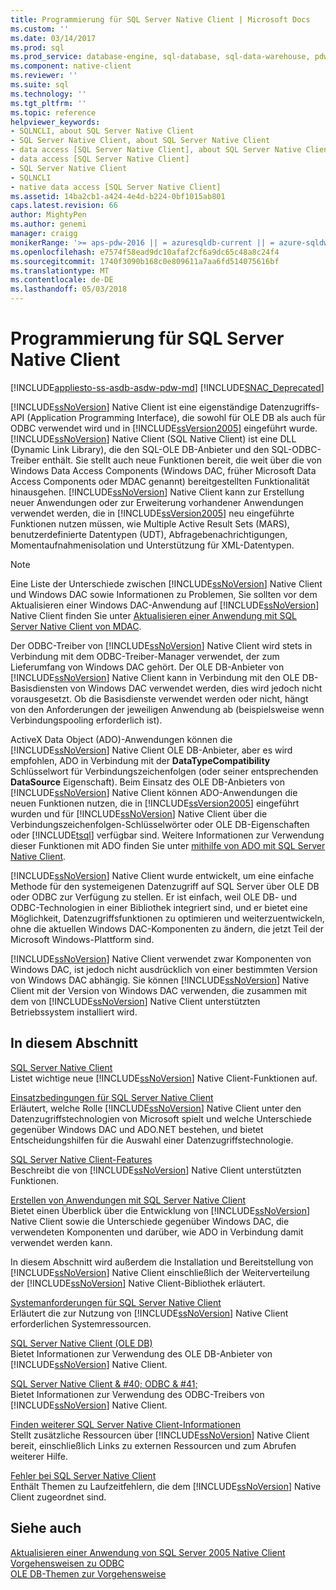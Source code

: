 ```yaml
---
title: Programmierung für SQL Server Native Client | Microsoft Docs
ms.custom: ''
ms.date: 03/14/2017
ms.prod: sql
ms.prod_service: database-engine, sql-database, sql-data-warehouse, pdw
ms.component: native-client
ms.reviewer: ''
ms.suite: sql
ms.technology: ''
ms.tgt_pltfrm: ''
ms.topic: reference
helpviewer_keywords:
- SQLNCLI, about SQL Server Native Client
- SQL Server Native Client, about SQL Server Native Client
- data access [SQL Server Native Client], about SQL Server Native Client
- data access [SQL Server Native Client]
- SQL Server Native Client
- SQLNCLI
- native data access [SQL Server Native Client]
ms.assetid: 14ba2cb1-a424-4e4d-b224-0bf1015ab801
caps.latest.revision: 66
author: MightyPen
ms.author: genemi
manager: craigg
monikerRange: '>= aps-pdw-2016 || = azuresqldb-current || = azure-sqldw-latest || >= sql-server-2016 || = sqlallproducts-allversions'
ms.openlocfilehash: e7574f58ead9dc10afaf2cf6a9dc65c48a8c24f4
ms.sourcegitcommit: 1740f3090b168c0e809611a7aa6fd514075616bf
ms.translationtype: MT
ms.contentlocale: de-DE
ms.lasthandoff: 05/03/2018
---
```

# <a name="sql-server-native-client-programming"></a>Programmierung für SQL Server Native Client
[!INCLUDE[appliesto-ss-asdb-asdw-pdw-md](../../includes/appliesto-ss-asdb-asdw-pdw-md.md)]
[!INCLUDE[SNAC_Deprecated](../../includes/snac-deprecated.md)]

  [!INCLUDE[ssNoVersion](../../includes/ssnoversion-md.md)] Native Client ist eine eigenständige Datenzugriffs-API (Application Programming Interface), die sowohl für OLE DB als auch für ODBC verwendet wird und in [!INCLUDE[ssVersion2005](../../includes/ssversion2005-md.md)] eingeführt wurde. [!INCLUDE[ssNoVersion](../../includes/ssnoversion-md.md)] Native Client (SQL Native Client) ist eine DLL (Dynamic Link Library), die den SQL-OLE DB-Anbieter und den SQL-ODBC-Treiber enthält. Sie stellt auch neue Funktionen bereit, die weit über die von Windows Data Access Components (Windows DAC, früher Microsoft Data Access Components oder MDAC genannt) bereitgestellten Funktionalität hinausgehen. [!INCLUDE[ssNoVersion](../../includes/ssnoversion-md.md)] Native Client kann zur Erstellung neuer Anwendungen oder zur Erweiterung vorhandener Anwendungen verwendet werden, die in [!INCLUDE[ssVersion2005](../../includes/ssversion2005-md.md)] neu eingeführte Funktionen nutzen müssen, wie Multiple Active Result Sets (MARS), benutzerdefinierte Datentypen (UDT), Abfragebenachrichtigungen, Momentaufnahmenisolation und Unterstützung für XML-Datentypen.  
  
> [!NOTE]  
>  Eine Liste der Unterschiede zwischen [!INCLUDE[ssNoVersion](../../includes/ssnoversion-md.md)] Native Client und Windows DAC sowie Informationen zu Problemen, Sie sollten vor dem Aktualisieren einer Windows DAC-Anwendung auf [!INCLUDE[ssNoVersion](../../includes/ssnoversion-md.md)] Native Client finden Sie unter [Aktualisieren einer Anwendung mit SQL Server Native Client von MDAC](../../relational-databases/native-client/applications/updating-an-application-to-sql-server-native-client-from-mdac.md).  
  
 Der ODBC-Treiber von [!INCLUDE[ssNoVersion](../../includes/ssnoversion-md.md)] Native Client wird stets in Verbindung mit dem ODBC-Treiber-Manager verwendet, der zum Lieferumfang von Windows DAC gehört. Der OLE DB-Anbieter von [!INCLUDE[ssNoVersion](../../includes/ssnoversion-md.md)] Native Client kann in Verbindung mit den OLE DB-Basisdiensten von Windows DAC verwendet werden, dies wird jedoch nicht vorausgesetzt. Ob die Basisdienste verwendet werden oder nicht, hängt von den Anforderungen der jeweiligen Anwendung ab (beispielsweise wenn Verbindungspooling erforderlich ist).  
  
 ActiveX Data Object (ADO)-Anwendungen können die [!INCLUDE[ssNoVersion](../../includes/ssnoversion-md.md)] Native Client OLE DB-Anbieter, aber es wird empfohlen, ADO in Verbindung mit der **DataTypeCompatibility** Schlüsselwort für Verbindungszeichenfolgen (oder seiner entsprechenden  **DataSource** Eigenschaft). Beim Einsatz des OLE DB-Anbieters von [!INCLUDE[ssNoVersion](../../includes/ssnoversion-md.md)] Native Client können ADO-Anwendungen die neuen Funktionen nutzen, die in [!INCLUDE[ssVersion2005](../../includes/ssversion2005-md.md)] eingeführt wurden und für [!INCLUDE[ssNoVersion](../../includes/ssnoversion-md.md)] Native Client über die Verbindungszeichenfolgen-Schlüsselwörter oder OLE DB-Eigenschaften oder [!INCLUDE[tsql](../../includes/tsql-md.md)] verfügbar sind. Weitere Informationen zur Verwendung dieser Funktionen mit ADO finden Sie unter [mithilfe von ADO mit SQL Server Native Client](../../relational-databases/native-client/applications/using-ado-with-sql-server-native-client.md).  
  
 [!INCLUDE[ssNoVersion](../../includes/ssnoversion-md.md)] Native Client wurde entwickelt, um eine einfache Methode für den systemeigenen Datenzugriff auf SQL Server über OLE DB oder ODBC zur Verfügung zu stellen. Er ist einfach, weil OLE DB- und ODBC-Technologien in einer Bibliothek integriert sind, und er bietet eine Möglichkeit, Datenzugriffsfunktionen zu optimieren und weiterzuentwickeln, ohne die aktuellen Windows DAC-Komponenten zu ändern, die jetzt Teil der Microsoft Windows-Plattform sind.  
  
 [!INCLUDE[ssNoVersion](../../includes/ssnoversion-md.md)] Native Client verwendet zwar Komponenten von Windows DAC, ist jedoch nicht ausdrücklich von einer bestimmten Version von Windows DAC abhängig. Sie können [!INCLUDE[ssNoVersion](../../includes/ssnoversion-md.md)] Native Client mit der Version von Windows DAC verwenden, die zusammen mit dem von [!INCLUDE[ssNoVersion](../../includes/ssnoversion-md.md)] Native Client unterstützten Betriebssystem installiert wird.  
  
## <a name="in-this-section"></a>In diesem Abschnitt  
 [SQL Server Native Client](../../relational-databases/native-client/sql-server-native-client.md)  
 Listet wichtige neue [!INCLUDE[ssNoVersion](../../includes/ssnoversion-md.md)] Native Client-Funktionen auf.  
  
 [Einsatzbedingungen für SQL Server Native Client](../../relational-databases/native-client/when-to-use-sql-server-native-client.md)  
 Erläutert, welche Rolle [!INCLUDE[ssNoVersion](../../includes/ssnoversion-md.md)] Native Client unter den Datenzugriffstechnologien von Microsoft spielt und welche Unterschiede gegenüber Windows DAC und ADO.NET bestehen, und bietet Entscheidungshilfen für die Auswahl einer Datenzugriffstechnologie.  
  
 [SQL Server Native Client-Features](../../relational-databases/native-client/features/sql-server-native-client-features.md)  
 Beschreibt die von [!INCLUDE[ssNoVersion](../../includes/ssnoversion-md.md)] Native Client unterstützten Funktionen.  
  
 [Erstellen von Anwendungen mit SQL Server Native Client](../../relational-databases/native-client/applications/building-applications-with-sql-server-native-client.md)  
 Bietet einen Überblick über die Entwicklung von [!INCLUDE[ssNoVersion](../../includes/ssnoversion-md.md)] Native Client sowie die Unterschiede gegenüber Windows DAC, die verwendeten Komponenten und darüber, wie ADO in Verbindung damit verwendet werden kann.  
  
 In diesem Abschnitt wird außerdem die Installation und Bereitstellung von [!INCLUDE[ssNoVersion](../../includes/ssnoversion-md.md)] Native Client einschließlich der Weiterverteilung der [!INCLUDE[ssNoVersion](../../includes/ssnoversion-md.md)] Native Client-Bibliothek erläutert.  
  
 [Systemanforderungen für SQL Server Native Client](../../relational-databases/native-client/system-requirements-for-sql-server-native-client.md)  
 Erläutert die zur Nutzung von [!INCLUDE[ssNoVersion](../../includes/ssnoversion-md.md)] Native Client erforderlichen Systemressourcen.  
  
 [SQL Server Native Client &#40;OLE DB&#41;](../../relational-databases/native-client/ole-db/sql-server-native-client-ole-db.md)  
 Bietet Informationen zur Verwendung des OLE DB-Anbieter von [!INCLUDE[ssNoVersion](../../includes/ssnoversion-md.md)] Native Client.  
  
 [SQL Server Native Client & #40; ODBC & #41;](../../relational-databases/native-client/odbc/sql-server-native-client-odbc.md)  
 Bietet Informationen zur Verwendung des ODBC-Treibers von [!INCLUDE[ssNoVersion](../../includes/ssnoversion-md.md)] Native Client.  
  
 [Finden weiterer SQL Server Native Client-Informationen](../../relational-databases/native-client/finding-more-sql-server-native-client-information.md)  
 Stellt zusätzliche Ressourcen über [!INCLUDE[ssNoVersion](../../includes/ssnoversion-md.md)] Native Client bereit, einschließlich Links zu externen Ressourcen und zum Abrufen weiterer Hilfe.  
  
 [Fehler bei SQL Server Native Client](http://msdn.microsoft.com/library/ebd0e9a8-5fe5-4b15-9a44-2f131a13c186)  
 Enthält Themen zu Laufzeitfehlern, die dem [!INCLUDE[ssNoVersion](../../includes/ssnoversion-md.md)] Native Client zugeordnet sind.  
  
## <a name="see-also"></a>Siehe auch  
 [Aktualisieren einer Anwendung von SQL Server 2005 Native Client](../../relational-databases/native-client/applications/updating-an-application-from-sql-server-2005-native-client.md)   
 [Vorgehensweisen zu ODBC](../../relational-databases/native-client-odbc-how-to/odbc-how-to-topics.md)   
 [OLE DB-Themen zur Vorgehensweise](../../relational-databases/native-client-ole-db-how-to/ole-db-how-to-topics.md)  
  
  
